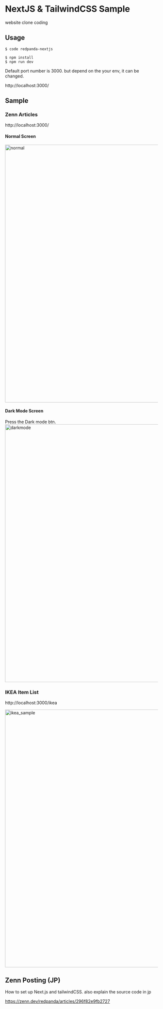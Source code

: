 # NextJS & TailwindCSS Sample

website clone coding

## Usage

```
$ code redpanda-nextjs

$ npm install
$ npm run dev
```

Default port number is 3000. but depend on the your env, it can be changed.

http://localhost:3000/

## Sample

### Zenn Articles

http://localhost:3000/

#### Normal Screen
<img width="847" alt="normal" src="https://user-images.githubusercontent.com/21287797/162182927-789f8125-75b4-49be-be96-7c0172771835.png">

#### Dark Mode Screen

Press the Dark mode btn. 
<img width="847" alt="darkmode" src="https://user-images.githubusercontent.com/21287797/162182917-1c662555-35df-4d59-b5aa-f99cbe221292.png">

### IKEA Item List

http://localhost:3000/ikea

<img width="847" alt="ikea_sample" src="https://user-images.githubusercontent.com/21287797/162174918-109e1a04-6fdd-4cd0-b46d-1e61cceb8658.png">

## Zenn Posting (JP)
How to set up Next.js and tailwindCSS. also explain the source code in jp

https://zenn.dev/redpanda/articles/296f82e9fb2727
